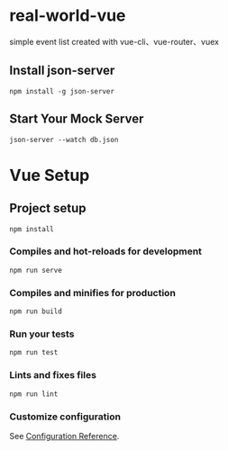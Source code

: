 # real-world-vue

simple event list created with vue-cli、vue-router、vuex

## Install json-server
```
npm install -g json-server
```

## Start Your Mock Server
```
json-server --watch db.json
```

# Vue Setup 

## Project setup
```
npm install
```

### Compiles and hot-reloads for development
```
npm run serve
```

### Compiles and minifies for production
```
npm run build
```

### Run your tests
```
npm run test
```

### Lints and fixes files
```
npm run lint
```

### Customize configuration
See [Configuration Reference](https://cli.vuejs.org/config/).
